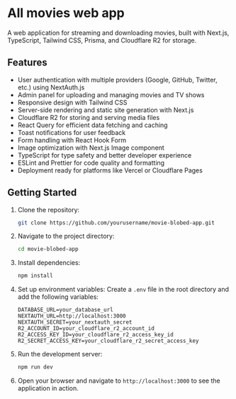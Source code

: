 # All movies web app

A web application for streaming and downloading movies, built with Next.js, TypeScript, Tailwind CSS, Prisma, and Cloudflare R2 for storage.

## Features

- User authentication with multiple providers (Google, GitHub, Twitter, etc.) using NextAuth.js
- Admin panel for uploading and managing movies and TV shows
- Responsive design with Tailwind CSS
- Server-side rendering and static site generation with Next.js
- Cloudflare R2 for storing and serving media files
- React Query for efficient data fetching and caching
- Toast notifications for user feedback
- Form handling with React Hook Form
- Image optimization with Next.js Image component
- TypeScript for type safety and better developer experience
- ESLint and Prettier for code quality and formatting
- Deployment ready for platforms like Vercel or Cloudflare Pages

## Getting Started

1. Clone the repository:
   ```bash
   git clone https://github.com/yourusername/movie-blobed-app.git
   ```
2. Navigate to the project directory:
   ```bash
   cd movie-blobed-app
   ```
3. Install dependencies:
   ```bash
   npm install
   ```
4. Set up environment variables:
   Create a `.env` file in the root directory and add the following variables:
   ```plaintext
   DATABASE_URL=your_database_url
   NEXTAUTH_URL=http://localhost:3000
   NEXTAUTH_SECRET=your_nextauth_secret
   R2_ACCOUNT_ID=your_cloudflare_r2_account_id
   R2_ACCESS_KEY_ID=your_cloudflare_r2_access_key_id
   R2_SECRET_ACCESS_KEY=your_cloudflare_r2_secret_access_key
   ```
5. Run the development server:
   ```bash
   npm run dev
   ```
6. Open your browser and navigate to `http://localhost:3000` to see the application in action.
